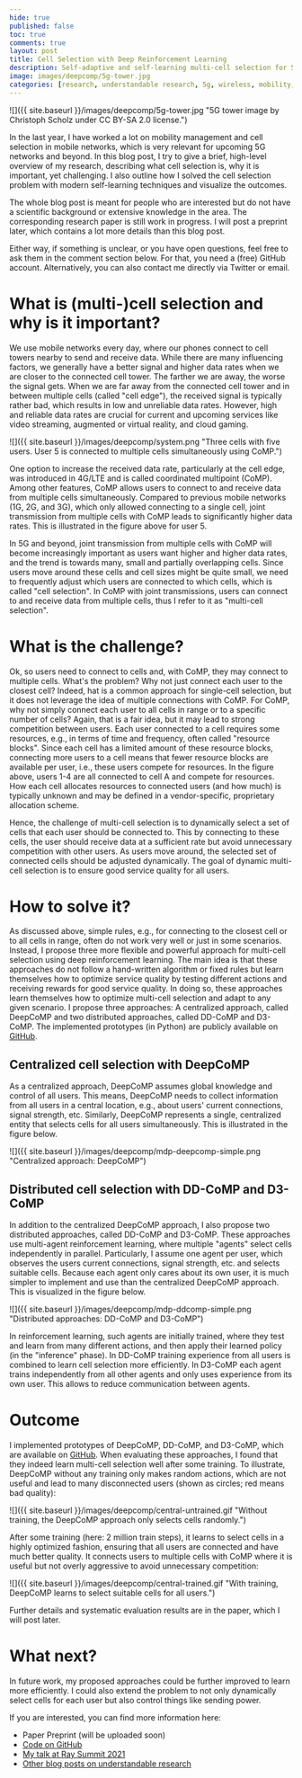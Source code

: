 ```yaml
---
hide: true
published: false
toc: true
comments: true
layout: post
title: Cell Selection with Deep Reinforcement Learning
description: Self-adaptive and self-learning multi-cell selection for 5G and beyond with deep reinforcement learning.
image: images/deepcomp/5g-tower.jpg
categories: [research, understandable research, 5g, wireless, mobility, optimization, reinforcement learning, multi agent, ray, rllib, python, tensorflow]
---
```


![]({{ site.baseurl }}/images/deepcomp/5g-tower.jpg "5G tower image by Christoph Scholz under CC BY-SA 2.0 license.")

In the last year, I have worked a lot on mobility management and cell selection in mobile networks, 
which is very relevant for upcoming 5G networks and beyond.
In this blog post, I try to give a brief, high-level overview of my research, describing what cell selection is,
why it is important, yet challenging. 
I also outline how I solved the cell selection problem with modern self-learning techniques and visualize the outcomes.

The whole blog post is meant for people who are interested but do not have a scientific background or 
extensive knowledge in the area.
The corresponding research paper is still work in progress. 
I will post a preprint later, which contains a lot more details than this blog post.

Either way, if something is unclear, or you have open questions, feel free to ask them in the comment section below.
For that, you need a (free) GitHub account. Alternatively, you can also contact me directly via Twitter or email.


# What is (multi-)cell selection and why is it important?

We use mobile networks every day, where our phones connect to cell towers nearby to send and receive data.
While there are many influencing factors, we generally have a better signal and higher data rates when we are closer 
to the connected cell tower.
The farther we are away, the worse the signal gets. 
When we are far away from the connected cell tower and in between multiple cells (called "cell edge"), 
the received signal is typically rather bad, which results in low and unreliable data rates.
However, high and reliable data rates are crucial for current and upcoming services like video streaming,
augmented or virtual reality, and cloud gaming.

![]({{ site.baseurl }}/images/deepcomp/system.png "Three cells with five users. User 5 is connected to multiple cells simultaneously using CoMP.")

One option to increase the received data rate, particularly at the cell edge, was introduced in 4G/LTE and is called coordinated multipoint (CoMP).
Among other features, CoMP allows users to connect to and receive data from multiple cells simultaneously.
Compared to previous mobile networks (1G, 2G, and 3G), which only allowed connecting to a single cell, joint transmission from
multiple cells with CoMP leads to significantly higher data rates.
This is illustrated in the figure above for user 5.

In 5G and beyond, joint transmission from multiple cells with CoMP will become increasingly important as users want
higher and higher data rates, and the trend is towards many, small and partially overlapping cells.
Since users move around these cells and cell sizes might be quite small, we need to frequently adjust which users are
connected to which cells, which is called "cell selection".
In CoMP with joint transmissions, users can connect to and receive data from multiple cells, thus I refer to it as 
"multi-cell selection".


# What is the challenge?

Ok, so users need to connect to cells and, with CoMP, they may connect to multiple cells. What's the problem?
Why not just connect each user to the closest cell? 
Indeed, hat is a common approach for single-cell selection, but it does not leverage the idea of multiple connections with CoMP.
For CoMP, why not simply connect each user to all cells in range or to a specific number of cells?
Again, that is a fair idea, but it may lead to strong competition between users.
Each user connected to a cell requires some resources, e.g., in terms of time and frequency, often called "resource blocks".
Since each cell has a limited amount of these resource blocks, connecting more users to a cell means that fewer resource blocks
are available per user, i.e., these users compete for resources.
In the figure above, users 1-4 are all connected to cell A and compete for resources.
How each cell allocates resources to connected users (and how much) is typically unknown and may be defined in a vendor-specific,
proprietary allocation scheme.

Hence, the challenge of multi-cell selection is to dynamically select a set of cells that each user should be connected to.
This by connecting to these cells, the user should receive data at a sufficient rate but avoid unnecessary competition
with other users.
As users move around, the selected set of connected cells should be adjusted dynamically.
The goal of dynamic multi-cell selection is to ensure good service quality for all users.


# How to solve it?

As discussed above, simple rules, e.g., for connecting to the closest cell or to all cells in range,
often do not work very well or just in some scenarios.
Instead, I propose three more flexible and powerful approach for multi-cell selection using deep reinforcement learning.
The main idea is that these approaches do not follow a hand-written algorithm or fixed rules
but learn themselves how to optimize service quality by testing different actions and receiving rewards for good service quality.
In doing so, these approaches learn themselves how to optimize multi-cell selection and adapt to any given scenario.
I propose three approaches: A centralized approach, called DeepCoMP and two distributed approaches, called DD-CoMP and D3-CoMP.
The implemented prototypes (in Python) are publicly available on [GitHub](https://github.com/CN-UPB/DeepCoMP).

## Centralized cell selection with DeepCoMP

As a centralized approach, DeepCoMP assumes global knowledge and control of all users.
This means, DeepCoMP needs to collect information from all users in a central location, e.g., about users' current
connections, signal strength, etc.
Similarly, DeepCoMP represents a single, centralized entity that selects cells for all users simultaneously.
This is illustrated in the figure below.

![]({{ site.baseurl }}/images/deepcomp/mdp-deepcomp-simple.png "Centralized approach: DeepCoMP")


## Distributed cell selection with DD-CoMP and D3-CoMP

In addition to the centralized DeepCoMP approach, I also propose two distributed approaches, called DD-CoMP and D3-CoMP.
These approaches use multi-agent reinforcement learning, where multiple "agents" select cells independently in parallel.
Particularly, I assume one agent per user, which observes the users current connections, signal strength, etc. and selects
suitable cells.
Because each agent only cares about its own user, it is much simpler to implement and use than the centralized DeepCoMP approach.
This is visualized in the figure below.

![]({{ site.baseurl }}/images/deepcomp/mdp-ddcomp-simple.png "Distributed approaches: DD-CoMP and D3-CoMP")

In reinforcement learning, such agents are initially trained, where they test and learn from many different actions,
and then apply their learned policy (in the "inference" phase).
In DD-CoMP training experience from all users is combined to learn cell selection more efficiently.
In D3-CoMP each agent trains independently from all other agents and only uses experience from its own user.
This allows to reduce communication between agents.


# Outcome

I implemented prototypes of DeepCoMP, DD-CoMP, and D3-CoMP, which are available on [GitHub](https://github.com/CN-UPB/DeepCoMP).
When evaluating these approaches, I found that they indeed learn multi-cell selection well after some training.
To illustrate, DeepCoMP without any training only makes random actions, which are not useful and lead to many
disconnected users (shown as circles; red means bad quality):

![]({{ site.baseurl }}/images/deepcomp/central-untrained.gif "Without training, the DeepCoMP approach only selects cells randomly.")

After some training (here: 2 million train steps), it learns to select cells in a highly optimized fashion,
ensuring that all users are connected and have much better quality.
It connects users to multiple cells with CoMP where it is useful but not overly aggressive to avoid unnecessary competition:

![]({{ site.baseurl }}/images/deepcomp/central-trained.gif "With training, DeepCoMP learns to select suitable cells for all users.")

Further details and systematic evaluation results are in the paper, which I will post later.

# What next?

In future work, my proposed approaches could be further improved to learn more efficiently.
I could also extend the problem to not only dynamically select cells for each user but also control
things like sending power.

If you are interested, you can find more information here:

* Paper Preprint (will be uploaded soon)
* [Code on GitHub](https://github.com/CN-UPB/DeepCoMP)
* [My talk at Ray Summit 2021](https://www.anyscale.com/ray-summit-2021?agenda=deepcomp-multi-agent-reinforcement-learning-for-multi-cell-selection-in-5g)
* [Other blog posts on understandable research](https://stefanbschneider.github.io/blog/categories/#understandable%20research)
